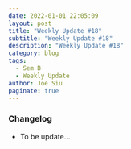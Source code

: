 ```yaml
---
date: 2022-01-01 22:05:09
layout: post
title: "Weekly Update #18"
subtitle: "Weekly Update #18"
description: "Weekly Update #18"
category: blog
tags:
  - Sem B
  - Weekly Update
author: Joe Siu
paginate: true
---
```

### Changelog

* To be update...
